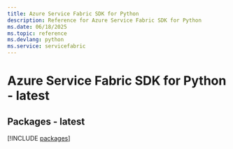 ```yaml
---
title: Azure Service Fabric SDK for Python
description: Reference for Azure Service Fabric SDK for Python
ms.date: 06/18/2025
ms.topic: reference
ms.devlang: python
ms.service: servicefabric
---
```

# Azure Service Fabric SDK for Python - latest
## Packages - latest
[!INCLUDE [packages](service-fabric-index.md)]